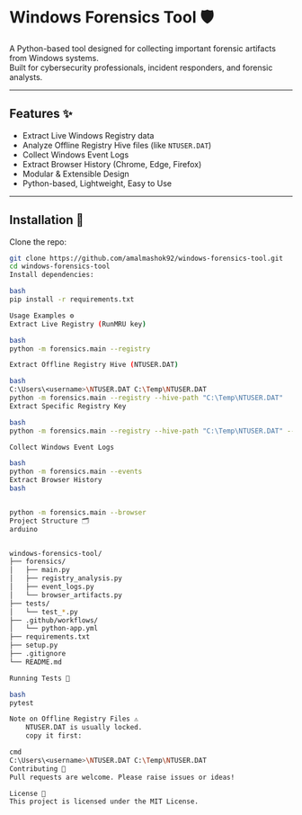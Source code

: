 # Windows Forensics Tool 🛡️

A Python-based tool designed for collecting important forensic artifacts from Windows systems.  
Built for cybersecurity professionals, incident responders, and forensic analysts.

---

## Features ✨

- Extract Live Windows Registry data
- Analyze Offline Registry Hive files (like `NTUSER.DAT`)
- Collect Windows Event Logs
- Extract Browser History (Chrome, Edge, Firefox)
- Modular & Extensible Design
- Python-based, Lightweight, Easy to Use

---

## Installation 🚀

Clone the repo:
```bash
git clone https://github.com/amalmashok92/windows-forensics-tool.git
cd windows-forensics-tool
Install dependencies:

bash
pip install -r requirements.txt

Usage Examples ⚙️
Extract Live Registry (RunMRU key)

bash
python -m forensics.main --registry

Extract Offline Registry Hive (NTUSER.DAT)

bash
C:\Users\<username>\NTUSER.DAT C:\Temp\NTUSER.DAT
python -m forensics.main --registry --hive-path "C:\Temp\NTUSER.DAT"
Extract Specific Registry Key

bash
python -m forensics.main --registry --hive-path "C:\Temp\NTUSER.DAT" --reg-key "Software\\Microsoft\\Windows\\CurrentVersion\\Run"

Collect Windows Event Logs

bash
python -m forensics.main --events
Extract Browser History
bash


python -m forensics.main --browser
Project Structure 🗂️
arduino


windows-forensics-tool/
├── forensics/
│   ├── main.py
│   ├── registry_analysis.py
│   ├── event_logs.py
│   └── browser_artifacts.py
├── tests/
│   └── test_*.py
├── .github/workflows/
│   └── python-app.yml
├── requirements.txt
├── setup.py
├── .gitignore
└── README.md

Running Tests 🧪

bash
pytest

Note on Offline Registry Files ⚠️
	NTUSER.DAT is usually locked.
	copy it first:

cmd
C:\Users\<username>\NTUSER.DAT C:\Temp\NTUSER.DAT
Contributing 🤝
Pull requests are welcome. Please raise issues or ideas!

License 📜
This project is licensed under the MIT License.